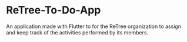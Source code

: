 # ReTree-To-Do-App

An application made with Flutter to for the ReTree organization to assign and keep track of the activities performed by its members.
